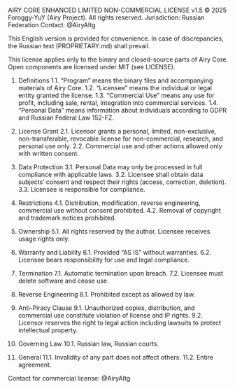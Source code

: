 AIRY CORE ENHANCED LIMITED NON-COMMERCIAL LICENSE v1.5
© 2025 Foroggy-YuY (Airy Project). All rights reserved.
Jurisdiction: Russian Federation
Contact: @AiryAItg

This English version is provided for convenience. In case of discrepancies, the Russian text (PROPRIETARY.md) shall prevail.

This license applies only to the binary and closed-source parts of Airy Core.
Open components are licensed under MIT (see LICENSE).

1. Definitions
1.1. “Program” means the binary files and accompanying materials of Airy Core.
1.2. “Licensee” means the individual or legal entity granted the license.
1.3. “Commercial Use” means any use for profit, including sale, rental, integration into commercial services.
1.4. “Personal Data” means information about individuals according to GDPR and Russian Federal Law 152-FZ.

2. License Grant
2.1. Licensor grants a personal, limited, non-exclusive, non-transferable, revocable license for non-commercial, research, and personal use only.
2.2. Commercial use and other actions allowed only with written consent.

3. Data Protection
3.1. Personal Data may only be processed in full compliance with applicable laws.
3.2. Licensee shall obtain data subjects’ consent and respect their rights (access, correction, deletion).
3.3. Licensee is responsible for compliance.

4. Restrictions
4.1. Distribution, modification, reverse engineering, commercial use without consent prohibited.
4.2. Removal of copyright and trademark notices prohibited.

5. Ownership
5.1. All rights reserved by the author. Licensee receives usage rights only.

6. Warranty and Liability
6.1. Provided “AS IS” without warranties.
6.2. Licensee bears responsibility for use and legal compliance.

7. Termination
7.1. Automatic termination upon breach.
7.2. Licensee must delete software and cease use.

8. Reverse Engineering
8.1. Prohibited except as allowed by law.

9. Anti-Piracy Clause
9.1. Unauthorized copies, distribution, and commercial use constitute violation of license and IP rights.
9.2. Licensor reserves the right to legal action including lawsuits to protect intellectual property.

10. Governing Law
10.1. Russian law, Russian courts.

11. General
11.1. Invalidity of any part does not affect others.
11.2. Entire agreement.

Contact for commercial license: @AiryAItg
